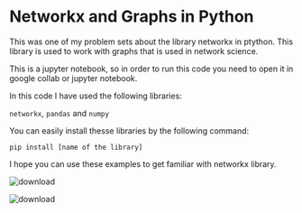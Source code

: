 # Networkx and Graphs in Python
This was one of my problem sets about the library networkx in ptython. This library is used to work with graphs that is used in network science.

This is a jupyter notebook, so in order to run this code you need to open it in google collab or jupyter notebook.

In this code I have used the following libraries:

```networkx```, ```pandas``` and ```numpy```


You can easily install thesse libraries by the following command:

```pip install [name of the library]```

I hope you can use these examples to get familiar with networkx library.


![download](https://github.com/mahyar-e/graph_networkx/assets/78594407/ac70b675-802d-4700-9133-ebb1b15359fd)

![download](https://github.com/mahyar-e/graph_networkx/assets/78594407/49aad214-7d5b-48f8-9201-8bbeec931752)
